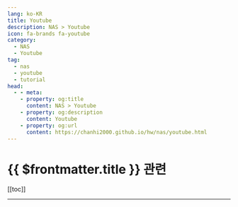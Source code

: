 ```yaml
---
lang: ko-KR
title: Youtube
description: NAS > Youtube
icon: fa-brands fa-youtube
category:
  - NAS
  - Youtube 
tag:
  - nas
  - youtube
  - tutorial
head:
  - - meta:
    - property: og:title
      content: NAS > Youtube
    - property: og:description
      content: Youtube
    - property: og:url
      content: https://chanhi2000.github.io/hw/nas/youtube.html
---
```


# {{ $frontmatter.title }} 관련

[[toc]]

---

<MyYouTubeItems jsonName="yu-Level1Techs" /><!-- Level1Techs -->
<MyYouTubeItems jsonName="yu-SpaceRexWill" /><!-- SpaceRex -->
<MyYouTubeItems jsonName="yu-ThisDoesNotCompute" /><!-- This Does Not Compute -->
<MyYouTubeItems jsonName="yu-NicoKnowsTech" /><!-- Nico Knows Tech -->
<MyYouTubeItems jsonName="yu-2GuysTek" /><!-- 2GuysTek -->
<MyYouTubeItems jsonName="yu-BudgetNerd" /><!-- Budget Nerd -->
<MyYouTubeItems jsonName="yu-ColorScale" /><!-- ColorScale -->
<MyYouTubeItems jsonName="yu-라이브렉스" /><!-- 라이브렉스 LiveREX -->
<MyYouTubeItems jsonName="yu-RaidOwl" /><!-- Raid Owl -->

<TagLinks />